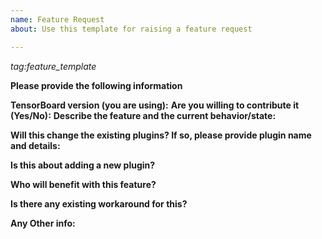 ```yaml
---
name: Feature Request
about: Use this template for raising a feature request

---
```


<em>tag:feature_template</em>

**Please provide the following information**

**TensorBoard version (you are using):**
**Are you willing to contribute it (Yes/No):**
**Describe the feature and the current behavior/state:**

**Will this change the existing plugins? If so, please provide plugin name and details:**

**Is this about adding a new plugin?**

**Who will benefit with this feature?**

**Is there any existing workaround for this?**

**Any Other info:**
